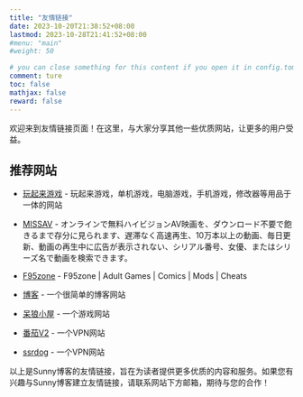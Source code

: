 ```yaml
---
title: "友情链接"
date: 2023-10-20T21:38:52+08:00
lastmod: 2023-10-28T21:41:52+08:00
#menu: "main"
#weight: 50

# you can close something for this content if you open it in config.toml.
comment: ture
toc: false
mathjax: false
reward: false
---
```


欢迎来到友情链接页面！在这里，与大家分享其他一些优质网站，让更多的用户受益。

## 推荐网站 ##

- [玩起来游戏](https://www.688qf.com?aff=72907) - 玩起来游戏，单机游戏，电脑游戏，手机游戏，修改器等用品于一体的网站

- [MISSAV](https://thisav.com/) - オンラインで無料ハイビジョンAV映画を、ダウンロード不要で飽きるまで存分に見られます、遅滞なく高速再生、10万本以上の動画、毎日更新、動画の再生中に広告が表示されない、シリアル番号、女優、またはシリーズ名で動画を検索できます。

- [F95zone](https://f95zone.to/) - F95zone | Adult Games | Comics | Mods | Cheats

- [博客](https://www.vipasiatravel.com/) - 一个很简单的博客网站

- [呆狼小屋](https://www.dailangxiaowu.com/) - 一个游戏网站

- [番茄V2](https://fanqie00.top/auth/register?code=mTin) - 一个VPN网站

- [ssrdog](https://dog.ssrdog222.com/#/register?code=CWLajAtW) - 一个VPN网站


以上是Sunny博客的友情链接，旨在为读者提供更多优质的内容和服务。如果您有兴趣与Sunny博客建立友情链接，请联系网站下方邮箱，期待与您的合作！